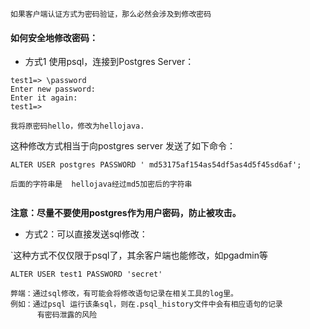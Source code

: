 `如果客户端认证方式为密码验证，那么必然会涉及到修改密码`

#### 如何安全地修改密码：

- 方式1 
使用psql，连接到Postgres Server：

```
test1=> \password 
Enter new password: 
Enter it again: 
test1=> 

我将原密码hello，修改为hellojava.
```
这种修改方式相当于向postgres server 发送了如下命令：

```
ALTER USER postgres PASSWORD ' md53175af154as54df5as4d5f45sd6af';

后面的字符串是  hellojava经过md5加密后的字符串


```

**注意：尽量不要使用postgres作为用户密码，防止被攻击。**

- 方式2：可以直接发送sql修改：

`这种方式不仅仅限于psql了，其余客户端也能修改，如pgadmin等
```
ALTER USER test1 PASSWORD 'secret'

弊端：通过sql修改，有可能会将修改语句记录在相关工具的log里。
例如：通过psql 运行该条sql，则在.psql_history文件中会有相应语句的记录
      有密码泄露的风险
```
